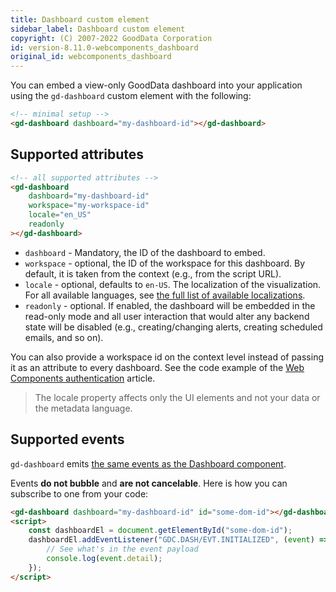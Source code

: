 ```yaml
---
title: Dashboard custom element
sidebar_label: Dashboard custom element
copyright: (C) 2007-2022 GoodData Corporation
id: version-8.11.0-webcomponents_dashboard
original_id: webcomponents_dashboard
---
```


You can embed a view-only GoodData dashboard into your application using the `gd-dashboard` custom element with the following:

```html
<!-- minimal setup -->
<gd-dashboard dashboard="my-dashboard-id"></gd-dashboard>
```

## Supported attributes

```html
<!-- all supported attributes -->
<gd-dashboard
    dashboard="my-dashboard-id"
    workspace="my-workspace-id"
    locale="en_US"
    readonly
></gd-dashboard>
```

* `dashboard` - Mandatory, the ID of the dashboard to embed.
* `workspace` - optional, the ID of the workspace for this dashboard. By default, it is taken from the context (e.g., from the script URL).
* `locale` - optional, defaults to `en-US`. The localization of the visualization. For all available languages, see [the full list of available localizations][1].
* `readonly` - optional. If enabled, the dashboard will be embedded in the read-only mode and all user interaction that would alter any backend state will be disabled (e.g., creating/changing alerts, creating scheduled emails, and so on).

You can also provide a workspace id on the context level instead of passing it as an attribute to every dashboard. See the code example of the [Web Components authentication][2] article.

> The locale property affects only the UI elements and not your data or the metadata language.

## Supported events

`gd-dashboard` emits [the same events as the Dashboard component][3].

Events **do not bubble** and **are not cancelable**. Here is how you can subscribe to one from your code:

```html
<gd-dashboard dashboard="my-dashboard-id" id="some-dom-id"></gd-dashboard>
<script>
    const dashboardEl = document.getElementById("some-dom-id");
    dashboardEl.addEventListener("GDC.DASH/EVT.INITIALIZED", (event) => {
        // See what's in the event payload
        console.log(event.detail);
    });
</script>
```

[1]:https://github.com/gooddata/gooddata-ui-sdk/blob/master/libs/sdk-ui/src/base/localization/Locale.ts
[2]:19_webcomponents_authentication.md#programmatic-authentication
[3]:https://sdk.gooddata.com/gooddata-ui-apidocs/docs/sdk-ui-dashboard.dashboardeventtype.html

